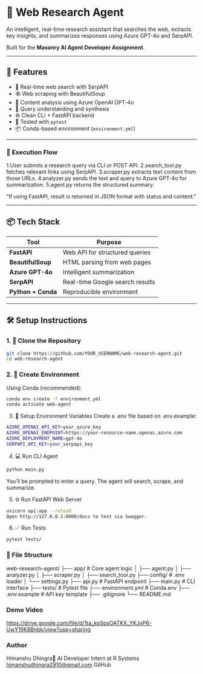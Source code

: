 # 🧠 Web Research Agent

An intelligent, real-time research assistant that searches the web, extracts key insights, and summarizes responses using Azure GPT-4o and SerpAPI.

Built for the **Masonry AI Agent Developer Assignment**.

---

## 🚀 Features

- 🔎 Real-time web search with SerpAPI
- 🕸️ Web scraping with BeautifulSoup
- 🤖 Content analysis using Azure OpenAI GPT-4o
- 🧠 Query understanding and synthesis
- ⚙️ Clean CLI + FastAPI backend
- 🧪 Tested with `pytest`
- 📦 Conda-based environment (`environment.yml`)

---

### 🔁 Execution Flow

1.User submits a research query via CLI or POST API.
2.search_tool.py fetches relevant links using SerpAPI.
3.scraper.py extracts text content from those URLs.
4.analyzer.py sends the text and query to Azure GPT-4o for summarization.
5.agent.py returns the structured summary.

"If using FastAPI, result is returned in JSON format with status and content."

---

## 📦 Tech Stack

| Tool      | Purpose                             |
|-----------|-------------------------------------|
| **FastAPI**  | Web API for structured queries     |
| **BeautifulSoup** | HTML parsing from web pages     |
| **Azure GPT-4o** | Intelligent summarization       |
| **SerpAPI**     | Real-time Google search results |
| **Python + Conda** | Reproducible environment        |

---

## 🛠️ Setup Instructions

### 1. 🔧 Clone the Repository

```bash
git clone https://github.com/YOUR_USERNAME/web-research-agent.git
cd web-research-agent
```
### 2. 🧪 Create Environment
Using Conda (recommended):
```bash
conda env create -f environment.yml
conda activate web-agent
```
3. 🔐 Setup Environment Variables
Create a .env file based on .env.example:
```bash
AZURE_OPENAI_API_KEY=your_azure_key
AZURE_OPENAI_ENDPOINT=https://your-resource-name.openai.azure.com
AZURE_DEPLOYMENT_NAME=gpt-4o
SERPAPI_API_KEY=your_serpapi_key
```
4. 💻 Run CLI Agent
```bash
python main.py
```
You’ll be prompted to enter a query. The agent will search, scrape, and summarize.

5. 🌐 Run FastAPI Web Server
```bash
uvicorn api:app --reload
Open http://127.0.0.1:8000/docs to test via Swagger.
```
6. ✅ Run Tests
```bash
pytest tests/
```
### 📁 File Structure

web-research-agent/
├── app/                # Core agent logic
│   ├── agent.py
│   ├── analyzer.py
│   ├── scraper.py
│   ├── search_tool.py
├── config/             # .env loader
│   └── settings.py
├── api.py              # FastAPI endpoint
├── main.py             # CLI interface
├── tests/              # Pytest file
├── environment.yml     # Conda env
├── .env.example        # API key template
├── .gitignore
└── README.md

### Demo Video
https://drive.google.com/file/d/1ta_koSpsOATKX_YKJvP6-UwY19K8Bnbk/view?usp=sharing

### Author
Himanshu Dhingra🚀
AI Developer Intern at R Systems
himanshudhingra2910@gmail.com
GitHub
